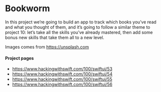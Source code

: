 # Bookworm
In this project we’re going to build an app to track which books you’ve read and what you thought of them, and it’s going to follow a similar theme to project 10: let’s take all the skills you’ve already mastered, then add some bonus new skills that take them all to a new level.

Images comes from https://unsplash.com

#### Project pages
- https://www.hackingwithswift.com/100/swiftui/53
- https://www.hackingwithswift.com/100/swiftui/54
- https://www.hackingwithswift.com/100/swiftui/55
- https://www.hackingwithswift.com/100/swiftui/56